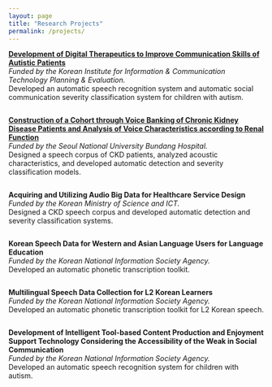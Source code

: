 ```yaml
---
layout: page
title: "Research Projects"
permalink: /projects/
---
```


<div style="margin-bottom: 2em;">
  <p>
    <a href="/autism/"><strong>Development of Digital Therapeutics to Improve Communication Skills of Autistic Patients</strong></a><br>
    <em>Funded by the Korean Institute for Information & Communication Technology Planning & Evaluation.</em><br>
    Developed an automatic speech recognition system and automatic social communication severity classification system for children with autism.
  </p>
</div>

<div style="margin-bottom: 2em;">
  <p>
    <a href="/ckd/"><strong>Construction of a Cohort through Voice Banking of Chronic Kidney Disease Patients and Analysis of Voice Characteristics according to Renal Function</strong></a><br>
    <em>Funded by the Seoul National University Bundang Hospital.</em><br>
    Designed a speech corpus of CKD patients, analyzed acoustic characteristics, and developed automatic detection and severity classification models.
  </p>
</div>

<div style="margin-bottom: 2em;">
  <p>
    <strong>Acquiring and Utilizing Audio Big Data for Healthcare Service Design</strong><br>
    <em>Funded by the Korean Ministry of Science and ICT.</em><br>
    Designed a CKD speech corpus and developed automatic detection and severity classification systems.
  </p>
</div>

<div style="margin-bottom: 2em;">
  <p>
    <strong>Korean Speech Data for Western and Asian Language Users for Language Education</strong><br>
    <em>Funded by the Korean National Information Society Agency.</em><br>
    Developed an automatic phonetic transcription toolkit.
  </p>
</div>

<div style="margin-bottom: 2em;">
  <p>
    <strong>Multilingual Speech Data Collection for L2 Korean Learners</strong><br>
    <em>Funded by the Korean National Information Society Agency.</em><br>
    Developed an automatic phonetic transcription toolkit for L2 Korean speech.
  </p>
</div>

<div style="margin-bottom: 2em;">
  <p>
    <strong>Development of Intelligent Tool-based Content Production and Enjoyment Support Technology Considering the Accessibility of the Weak in Social Communication</strong><br>
    <em>Funded by the Korean National Information Society Agency.</em><br>
    Developed an automatic speech recognition system for children with autism.
  </p>
</div>
